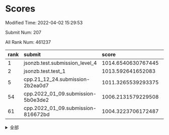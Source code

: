 # Scores

Modified Time: 2022-04-02 15:29:53

Submit Num: 207

All Rank Num: 461237

| rank |               submit               |       score        |       sigma        | pk_num |
| :--- | :--------------------------------- | :----------------- | :----------------- | :----- |
| 1    | jsonzb.test.submission_level_4     | 1014.6540630767445 | 0.8157043301745582 | 8914   |
| 2    | jsonzb.test.test_1                 | 1013.592641652083  | 0.804342521728423  | 8915   |
| 5    | cpp.21_12_24.submission-2b2ea0d7   | 1011.3265539293375 | 0.7703189850497465 | 8914   |
| 54   | cpp.2022_01_09.submission-5b0e3de2 | 1006.2131579229508 | 0.7259988675029364 | 8915   |
| 61   | cpp.2022_01_09.submission-816672bd | 1004.3223706172487 | 0.7156831696474181 | 8912   |


<details>
<summary>全部</summary>

| rank |                 submit                 |       score        |       sigma        | pk_num |
| :--- | :------------------------------------- | :----------------- | :----------------- | :----- |
| 1    | jsonzb.test.submission_level_4         | 1014.6540630767445 | 0.8157043301745582 | 8914   |
| 2    | jsonzb.test.test_1                     | 1013.592641652083  | 0.804342521728423  | 8915   |
| 3    | gobigger.level_3.submission_level_3_12 | 1011.5201288515213 | 0.7668922152211515 | 8915   |
| 4    | gobigger.level_3.submission_level_3_37 | 1011.3685197066176 | 0.7872879758033708 | 8909   |
| 5    | cpp.21_12_24.submission-2b2ea0d7       | 1011.3265539293375 | 0.7703189850497465 | 8914   |
| 6    | gobigger.level_3.submission_level_3_31 | 1011.0882868912217 | 0.7493715756148726 | 8905   |
| 7    | gobigger.level_3.submission_level_3_15 | 1010.9588361306743 | 0.78191220306258   | 8909   |
| 8    | gobigger.level_3.submission_level_3_19 | 1010.937568575148  | 0.7775326179633679 | 8910   |
| 9    | gobigger.level_3.submission_level_3_16 | 1010.7896055713861 | 0.7607573463126085 | 8916   |
| 10   | gobigger.level_3.submission_level_3_17 | 1010.7273616317664 | 0.7544710817333986 | 8915   |
| 11   | gobigger.level_3.submission_level_3_48 | 1010.7110890362096 | 0.7467599405714168 | 8911   |
| 12   | gobigger.level_3.submission_level_3_24 | 1010.6524303480696 | 0.7551640630460544 | 8911   |
| 13   | gobigger.level_3.submission_level_3_25 | 1010.6327870539523 | 0.7832561324194757 | 8914   |
| 14   | gobigger.level_3.submission_level_3_20 | 1010.6277313341807 | 0.7664865569004664 | 8912   |
| 15   | gobigger.level_3.submission_level_3_2  | 1010.5751650300638 | 0.7646590264823269 | 8913   |
| 16   | gobigger.level_3.submission_level_3_35 | 1010.5014114063741 | 0.7746410334192347 | 8911   |
| 17   | gobigger.level_3.submission_level_3_47 | 1010.4917956540143 | 0.7646685916914444 | 8917   |
| 18   | gobigger.level_3.submission_level_3_22 | 1010.38306449658   | 0.770185878806887  | 8917   |
| 19   | gobigger.level_3.submission_level_3_32 | 1010.3543938611052 | 0.7624312482548868 | 8912   |
| 20   | gobigger.level_3.submission_level_3_42 | 1010.3276145636344 | 0.7754455979656599 | 8909   |
| 21   | gobigger.level_3.submission_level_3_5  | 1010.2678815151838 | 0.7699548010559493 | 8917   |
| 22   | gobigger.level_3.submission_level_3_30 | 1010.2560225377176 | 0.7593168441394369 | 8912   |
| 23   | gobigger.level_3.submission_level_3_4  | 1010.2523026545223 | 0.7425444365841803 | 8918   |
| 24   | gobigger.level_3.submission_level_3_13 | 1010.237016024062  | 0.7421706496911165 | 8916   |
| 25   | gobigger.level_3.submission_level_3_8  | 1010.168471710707  | 0.7573651051815389 | 8915   |
| 26   | gobigger.level_3.submission_level_3_44 | 1010.0789590485726 | 0.7492391027007737 | 8916   |
| 27   | gobigger.level_3.submission_level_3_7  | 1010.0527372055263 | 0.7484971516712949 | 8914   |
| 28   | gobigger.level_3.submission_level_3_33 | 1009.9551724364185 | 0.7614904377901534 | 8913   |
| 29   | gobigger.level_3.submission_level_3_27 | 1009.9108671903888 | 0.7490611852072293 | 8917   |
| 30   | gobigger.level_3.submission_level_3_23 | 1009.8435427279553 | 0.7684167547409835 | 8911   |
| 31   | gobigger.level_3.submission_level_3_38 | 1009.8337298578709 | 0.7456450736433746 | 8912   |
| 32   | gobigger.level_3.submission_level_3_34 | 1009.8316043350261 | 0.7554053780360599 | 8911   |
| 33   | gobigger.level_3.submission_level_3_10 | 1009.8152676163069 | 0.7462858642629054 | 8913   |
| 34   | gobigger.level_3.submission_level_3_39 | 1009.8049639729883 | 0.7493985557125444 | 8908   |
| 35   | gobigger.level_3.submission_level_3_45 | 1009.7783857223883 | 0.7248080164223101 | 8916   |
| 36   | gobigger.level_3.submission_level_3_26 | 1009.735407779551  | 0.7620030487563457 | 8917   |
| 37   | gobigger.level_3.submission_level_3_40 | 1009.6972874393302 | 0.7345752914478877 | 8917   |
| 38   | gobigger.level_3.submission_level_3_1  | 1009.5102334464971 | 0.7564504741706269 | 8909   |
| 39   | gobigger.level_3.submission_level_3_28 | 1009.4755019103741 | 0.751144204675329  | 8914   |
| 40   | gobigger.level_3.submission_level_3_9  | 1009.4514080436126 | 0.7578677942857248 | 8915   |
| 41   | gobigger.level_3.submission_level_3_43 | 1009.442619373288  | 0.7586382283737658 | 8911   |
| 42   | gobigger.level_3.submission_level_3_49 | 1009.2917342998788 | 0.7414652321513837 | 8915   |
| 43   | gobigger.level_3.submission_level_3_0  | 1009.2847368237175 | 0.7688313191197093 | 8919   |
| 44   | gobigger.level_3.submission_level_3_14 | 1009.2796340149936 | 0.7607180313508962 | 8915   |
| 45   | gobigger.level_3.submission_level_3_41 | 1009.2479323835563 | 0.7450243244693082 | 8911   |
| 46   | gobigger.level_3.submission_level_3_29 | 1009.2255404538818 | 0.7367641235217063 | 8915   |
| 47   | gobigger.level_3.submission_level_3_11 | 1009.1693341000442 | 0.7499190526367672 | 8917   |
| 48   | gobigger.level_3.submission_level_3_21 | 1009.0360660704099 | 0.7445866905038867 | 8913   |
| 49   | gobigger.level_3.submission_level_3_6  | 1008.8869301087323 | 0.7144339959421808 | 8915   |
| 50   | gobigger.level_3.submission_level_3_46 | 1008.739963071659  | 0.739213215448458  | 8914   |
| 51   | gobigger.level_3.submission_level_3_3  | 1008.6251828457291 | 0.7294958999754741 | 8910   |
| 52   | gobigger.level_3.submission_level_3_18 | 1008.1198848036731 | 0.758130953497258  | 8911   |
| 53   | gobigger.level_3.submission_level_3_36 | 1007.6523693003176 | 0.7511294845465397 | 8910   |
| 54   | cpp.2022_01_09.submission-5b0e3de2     | 1006.2131579229508 | 0.7259988675029364 | 8915   |
| 55   | gobigger.level_1.submission_level_1_1  | 1005.1983278730846 | 0.7157902433596014 | 8913   |
| 56   | gobigger.level_1.submission_level_1_9  | 1004.7707487051877 | 0.7266511566926305 | 8910   |
| 57   | gobigger.level_1.submission_level_1_3  | 1004.5444358382167 | 0.7161499722243998 | 8911   |
| 58   | gobigger.level_1.submission_level_1_0  | 1004.4761834864896 | 0.7307863668586765 | 8916   |
| 59   | gobigger.level_1.submission_level_1_18 | 1004.3904100872682 | 0.7229471160592806 | 8920   |
| 60   | gobigger.level_1.submission_level_1_17 | 1004.3436093105661 | 0.7251853411189292 | 8911   |
| 61   | cpp.2022_01_09.submission-816672bd     | 1004.3223706172487 | 0.7156831696474181 | 8912   |
| 62   | gobigger.level_1.submission_level_1_2  | 1004.3102351279618 | 0.7179048863030923 | 8918   |
| 63   | gobigger.level_1.submission_level_1_46 | 1004.2933113088446 | 0.713495668947716  | 8913   |
| 64   | gobigger.level_1.submission_level_1_41 | 1004.2837272996085 | 0.7149394995931705 | 8909   |
| 65   | gobigger.level_1.submission_level_1_7  | 1004.2802635365871 | 0.7220936421877594 | 8910   |
| 66   | gobigger.level_1.submission_level_1_11 | 1004.2798865890164 | 0.7165940908707172 | 8914   |
| 67   | gobigger.level_1.submission_level_1_20 | 1004.1661765829394 | 0.7137720455311485 | 8912   |
| 68   | gobigger.level_1.submission_level_1_47 | 1004.0736468034186 | 0.7188827355590196 | 8908   |
| 69   | gobigger.level_1.submission_level_1_29 | 1004.031118221974  | 0.7160088946499416 | 8909   |
| 70   | gobigger.level_1.submission_level_1_14 | 1003.9663283065427 | 0.7044885466026857 | 8915   |
| 71   | gobigger.level_1.submission_level_1_22 | 1003.9340956950617 | 0.7158283272543104 | 8912   |
| 72   | gobigger.level_1.submission_level_1_44 | 1003.8859412945855 | 0.7227663283409717 | 8907   |
| 73   | gobigger.level_1.submission_level_1_49 | 1003.8857752511099 | 0.7180086339318449 | 8916   |
| 74   | gobigger.level_1.submission_level_1_12 | 1003.7944611938664 | 0.7117342866862836 | 8913   |
| 75   | gobigger.level_1.submission_level_1_31 | 1003.7289885053569 | 0.7232877303575727 | 8904   |
| 76   | gobigger.level_1.submission_level_1_45 | 1003.7175730381433 | 0.7117494689577055 | 8915   |
| 77   | gobigger.level_1.submission_level_1_38 | 1003.6341433508097 | 0.7242785041404447 | 8910   |
| 78   | gobigger.level_1.submission_level_1_36 | 1003.6220964464819 | 0.7137391527652679 | 8913   |
| 79   | gobigger.level_1.submission_level_1_35 | 1003.5330591356706 | 0.7167863361303369 | 8916   |
| 80   | gobigger.level_1.submission_level_1_48 | 1003.4940638549202 | 0.7273734703102028 | 8909   |
| 81   | gobigger.level_1.submission_level_1_28 | 1003.4565393760225 | 0.7084978481521763 | 8918   |
| 82   | gobigger.level_1.submission_level_1_27 | 1003.4545514121208 | 0.7186585885621409 | 8916   |
| 83   | gobigger.level_1.submission_level_1_40 | 1003.4373781895404 | 0.7204640584089017 | 8910   |
| 84   | gobigger.level_1.submission_level_1_43 | 1003.4214256026821 | 0.7169140419036171 | 8913   |
| 85   | gobigger.level_1.submission_level_1_26 | 1003.4159481926887 | 0.7154880863304579 | 8915   |
| 86   | gobigger.level_1.submission_level_1_37 | 1003.274741229332  | 0.720218463073481  | 8912   |
| 87   | gobigger.level_1.submission_level_1_34 | 1003.2035727797954 | 0.7022143141676981 | 8919   |
| 88   | gobigger.level_1.submission_level_1_10 | 1003.1429450661801 | 0.7169831501504457 | 8912   |
| 89   | gobigger.level_1.submission_level_1_19 | 1003.0703619262442 | 0.7055375172495393 | 8912   |
| 90   | gobigger.level_1.submission_level_1_4  | 1002.9317220032898 | 0.7166048450465765 | 8920   |
| 91   | gobigger.level_1.submission_level_1_33 | 1002.9146563440879 | 0.7263598521480914 | 8913   |
| 92   | gobigger.level_1.submission_level_1_23 | 1002.8246197255762 | 0.7031703633690985 | 8911   |
| 93   | gobigger.level_1.submission_level_1_8  | 1002.8082774906076 | 0.7168988419348921 | 8916   |
| 94   | gobigger.level_1.submission_level_1_25 | 1002.7514039914247 | 0.7129741476952226 | 8913   |
| 95   | gobigger.level_1.submission_level_1_30 | 1002.6937689617271 | 0.7091264772327779 | 8914   |
| 96   | gobigger.level_1.submission_level_1_5  | 1002.6805778581524 | 0.7190713363412091 | 8911   |
| 97   | gobigger.level_1.submission_level_1_32 | 1002.6779937019093 | 0.7124976364144953 | 8919   |
| 98   | gobigger.level_1.submission_level_1_16 | 1002.4304327389451 | 0.7158536477883776 | 8915   |
| 99   | gobigger.level_1.submission_level_1_6  | 1002.4032837969523 | 0.7079944486578842 | 8916   |
| 100  | gobigger.level_1.submission_level_1_21 | 1002.3975202701453 | 0.7140152540841327 | 8916   |
| 101  | gobigger.level_1.submission_level_1_13 | 1002.2970694466546 | 0.7147543319027843 | 8915   |
| 102  | gobigger.level_1.submission_level_1_15 | 1001.9769217050772 | 0.71937370676951   | 8912   |
| 103  | gobigger.level_1.submission_level_1_24 | 1001.9595041635095 | 0.7123369040043902 | 8913   |
| 104  | gobigger.level_1.submission_level_1_42 | 1001.8002180787843 | 0.7165144021766916 | 8915   |
| 105  | gobigger.level_1.submission_level_1_39 | 1001.4553634443937 | 0.7115355187077058 | 8912   |
| 106  | gobigger.random.submission_random_29   | 997.6021943392891  | 0.70516756073062   | 8920   |
| 107  | gobigger.random.submission_random_12   | 997.3975941715461  | 0.6980920303432986 | 8909   |
| 108  | gobigger.random.submission_random_19   | 997.2895415922217  | 0.7127059359487093 | 8913   |
| 109  | gobigger.random.submission_random_10   | 997.2368591641405  | 0.7012319420848311 | 8909   |
| 110  | gobigger.random.submission_random_4    | 997.2004239269735  | 0.6927762889207103 | 8917   |
| 111  | gobigger.random.submission_random_2    | 996.7689037180504  | 0.7047241174622638 | 8907   |
| 112  | gobigger.random.submission_random_31   | 996.7543019170888  | 0.7032923397871902 | 8907   |
| 113  | gobigger.random.submission_random_6    | 996.734428860798   | 0.7130399933503645 | 8915   |
| 114  | gobigger.random.submission_random_1    | 996.616905985447   | 0.7156569238540285 | 8912   |
| 115  | gobigger.random.submission_random_11   | 996.6133001589515  | 0.7093844962666863 | 8914   |
| 116  | gobigger.random.submission_random_36   | 996.5633476766292  | 0.7080000517040919 | 8914   |
| 117  | gobigger.random.submission_random_48   | 996.5415376372927  | 0.7124622147546338 | 8917   |
| 118  | gobigger.random.submission_random_7    | 996.5219345397114  | 0.7143062245671729 | 8911   |
| 119  | gobigger.random.submission_random_21   | 996.4456174958445  | 0.7118528000234059 | 8915   |
| 120  | gobigger.random.submission_random_5    | 996.4277206670405  | 0.7142946954926289 | 8913   |
| 121  | gobigger.random.submission_random_49   | 996.4227967532152  | 0.7110907414095271 | 8913   |
| 122  | gobigger.random.submission_random_43   | 996.3611285233223  | 0.7072573091146523 | 8913   |
| 123  | gobigger.random.submission_random_3    | 996.3344002455963  | 0.7161472886617418 | 8918   |
| 124  | gobigger.random.submission_random_14   | 996.3130460293686  | 0.7031766899951756 | 8915   |
| 125  | gobigger.random.submission_random_26   | 996.1248041283158  | 0.7197221995624082 | 8909   |
| 126  | gobigger.random.submission_random_24   | 996.107796596402   | 0.700927028820867  | 8907   |
| 127  | gobigger.random.submission_random_37   | 996.0864289212541  | 0.7278795227189249 | 8906   |
| 128  | gobigger.random.submission_random_45   | 996.0814273447118  | 0.7187374552458918 | 8910   |
| 129  | gobigger.random.submission_random_8    | 996.0387435758912  | 0.7226077952725368 | 8914   |
| 130  | gobigger.random.submission_random_30   | 996.0151073389429  | 0.7130040956514611 | 8917   |
| 131  | gobigger.random.submission_random_0    | 996.0080268538785  | 0.7145810839427705 | 8914   |
| 132  | gobigger.random.submission_random_44   | 995.9855589520843  | 0.705802521408958  | 8919   |
| 133  | gobigger.random.submission_random_23   | 995.9731329828544  | 0.7160506142365332 | 8918   |
| 134  | gobigger.random.submission_random_9    | 995.9701367812972  | 0.7165816661216229 | 8911   |
| 135  | gobigger.random.submission_random_18   | 995.96565299952    | 0.7121929688869765 | 8910   |
| 136  | gobigger.random.submission_random_22   | 995.9604585341015  | 0.7208269294497093 | 8913   |
| 137  | gobigger.random.submission_random_40   | 995.8800324187182  | 0.6971794030953783 | 8911   |
| 138  | gobigger.random.submission_random_35   | 995.8794504291114  | 0.7056471615242862 | 8912   |
| 139  | gobigger.random.submission_random_27   | 995.8256675861331  | 0.7097459704469007 | 8911   |
| 140  | gobigger.random.submission_random_15   | 995.777685751755   | 0.7185174096956106 | 8913   |
| 141  | gobigger.random.submission_random_42   | 995.765271882794   | 0.7170374560448673 | 8913   |
| 142  | gobigger.random.submission_random_33   | 995.7508578767512  | 0.7135777274978838 | 8914   |
| 143  | gobigger.random.submission_random_46   | 995.7368476279611  | 0.7259982351710732 | 8914   |
| 144  | gobigger.random.submission_random_47   | 995.7292048990216  | 0.7123829708952395 | 8914   |
| 145  | gobigger.random.submission_random_32   | 995.6904332486793  | 0.7187407223258461 | 8910   |
| 146  | gobigger.random.submission_random_17   | 995.6662298882927  | 0.7118992836219368 | 8918   |
| 147  | gobigger.random.submission_random_41   | 995.6544797793191  | 0.7168004823204431 | 8907   |
| 148  | gobigger.random.submission_random_16   | 995.5892440870157  | 0.7046448941717347 | 8915   |
| 149  | gobigger.random.submission_random_38   | 995.5308866940809  | 0.7129129416767295 | 8912   |
| 150  | gobigger.random.submission_random_13   | 995.4730452398604  | 0.7237138478663148 | 8910   |
| 151  | gobigger.random.submission_random_39   | 995.4574617168236  | 0.7033665593409102 | 8907   |
| 152  | gobigger.random.submission_random_20   | 995.3651838388616  | 0.7201823800487408 | 8911   |
| 153  | gobigger.random.submission_random_34   | 995.2462533528791  | 0.7248778709960404 | 8909   |
| 154  | gobigger.random.submission_random_25   | 995.0938906225491  | 0.7092772060118142 | 8917   |
| 155  | gobigger.random.submission_random_28   | 994.701383661198   | 0.7204589684646453 | 8913   |
| 156  | gobigger.level_2.submission_level_2_35 | 994.4429035128029  | 0.7311954828385364 | 8916   |
| 157  | gobigger.level_2.submission_level_2_36 | 993.9522462393821  | 0.721046869939321  | 8910   |
| 158  | gobigger.level_2.submission_level_2_19 | 993.3114722214818  | 0.730019057918305  | 8918   |
| 159  | gobigger.level_2.submission_level_2_43 | 993.2514693280752  | 0.7344416128411402 | 8915   |
| 160  | gobigger.level_2.submission_level_2_32 | 992.9920021423345  | 0.7527768813080211 | 8913   |
| 161  | gobigger.level_2.submission_level_2_16 | 992.8816999951208  | 0.7443487658879331 | 8909   |
| 162  | gobigger.level_2.submission_level_2_41 | 992.798581536659   | 0.7415099818217785 | 8914   |
| 163  | gobigger.level_2.submission_level_2_40 | 992.7913473749162  | 0.7320041324726602 | 8908   |
| 164  | gobigger.level_2.submission_level_2_49 | 992.7704992228026  | 0.7406628353430736 | 8909   |
| 165  | gobigger.level_2.submission_level_2_3  | 992.6981485793242  | 0.7313563555321453 | 8917   |
| 166  | gobigger.level_2.submission_level_2_5  | 992.5933459307427  | 0.7601883656115405 | 8907   |
| 167  | gobigger.level_2.submission_level_2_27 | 992.4870227446461  | 0.7402171505746034 | 8912   |
| 168  | gobigger.level_2.submission_level_2_37 | 992.4798733692921  | 0.7633765183005148 | 8911   |
| 169  | gobigger.level_2.submission_level_2_4  | 992.4360519183133  | 0.7349941601805151 | 8911   |
| 170  | gobigger.level_2.submission_level_2_11 | 992.3559366146807  | 0.739889603962325  | 8912   |
| 171  | gobigger.level_2.submission_level_2_18 | 992.3407261428938  | 0.7499933943871813 | 8912   |
| 172  | gobigger.level_2.submission_level_2_12 | 992.2340343241868  | 0.7507798355899818 | 8914   |
| 173  | gobigger.level_2.submission_level_2_47 | 992.2010156164728  | 0.7543500557500745 | 8910   |
| 174  | gobigger.level_2.submission_level_2_15 | 992.1831003020112  | 0.7516712487269881 | 8906   |
| 175  | gobigger.level_2.submission_level_2_34 | 992.1494782407033  | 0.7429920504818052 | 8910   |
| 176  | gobigger.level_2.submission_level_2_28 | 992.0991426695041  | 0.752129529442084  | 8916   |
| 177  | gobigger.level_2.submission_level_2_25 | 992.0881418624142  | 0.7419903351118012 | 8914   |
| 178  | gobigger.level_2.submission_level_2_7  | 992.0426849181688  | 0.7363994764267995 | 8913   |
| 179  | gobigger.level_2.submission_level_2_46 | 991.9284479308959  | 0.753306340915114  | 8912   |
| 180  | gobigger.level_2.submission_level_2_30 | 991.9144713219997  | 0.7456554195303127 | 8911   |
| 181  | gobigger.level_2.submission_level_2_39 | 991.7989287407196  | 0.7584625711928963 | 8914   |
| 182  | gobigger.level_2.submission_level_2_24 | 991.7716030740334  | 0.7647711193398293 | 8912   |
| 183  | gobigger.level_2.submission_level_2_1  | 991.6785961503307  | 0.7506998185456578 | 8909   |
| 184  | gobigger.level_2.submission_level_2_29 | 991.627067905921   | 0.7515898319941299 | 8912   |
| 185  | gobigger.level_2.submission_level_2_31 | 991.6082114794449  | 0.7626476807837995 | 8911   |
| 186  | gobigger.level_2.submission_level_2_21 | 991.4954762283735  | 0.7608101168244966 | 8912   |
| 187  | gobigger.level_2.submission_level_2_8  | 991.493781496136   | 0.7539860521237983 | 8905   |
| 188  | gobigger.level_2.submission_level_2_0  | 991.4603599526232  | 0.7366377336995398 | 8911   |
| 189  | gobigger.level_2.submission_level_2_6  | 991.4454835011397  | 0.7536312400529275 | 8915   |
| 190  | gobigger.level_2.submission_level_2_10 | 991.4374831571814  | 0.7422409908792275 | 8914   |
| 191  | gobigger.level_2.submission_level_2_26 | 991.424751469818   | 0.7664356701580395 | 8911   |
| 192  | gobigger.level_2.submission_level_2_33 | 991.4180980326403  | 0.7463076891166331 | 8910   |
| 193  | gobigger.level_2.submission_level_2_22 | 991.3855262918794  | 0.7694897795696637 | 8914   |
| 194  | gobigger.level_2.submission_level_2_14 | 991.3817449020239  | 0.7634542866203728 | 8913   |
| 195  | gobigger.level_2.submission_level_2_48 | 991.2683691724718  | 0.7757283224678712 | 8910   |
| 196  | gobigger.level_2.submission_level_2_20 | 991.1354834730189  | 0.760234992548523  | 8911   |
| 197  | gobigger.level_2.submission_level_2_42 | 991.1081948955454  | 0.7714791170018283 | 8915   |
| 198  | gobigger.level_2.submission_level_2_45 | 991.0584885489232  | 0.743624791978499  | 8915   |
| 199  | gobigger.level_2.submission_level_2_23 | 990.9048799128597  | 0.7657140097566939 | 8911   |
| 200  | gobigger.level_2.submission_level_2_44 | 990.7963798095809  | 0.773881696660749  | 8910   |
| 201  | gobigger.level_2.submission_level_2_38 | 990.779467844532   | 0.7742034464838929 | 8914   |
| 202  | gobigger.level_2.submission_level_2_13 | 990.6324429198451  | 0.7750917813376517 | 8910   |
| 203  | gobigger.level_2.submission_level_2_2  | 990.4654042542173  | 0.8016412650151525 | 8910   |
| 204  | gobigger.level_2.submission_level_2_9  | 990.253083285699   | 0.7793787619335517 | 8912   |
| 205  | gobigger.level_2.submission_level_2_17 | 989.2484660541679  | 0.7705385291445024 | 8916   |
| 206  | gobigger.none.submission_none_0        | 979.0277834186128  | 1.388519532240975  | 8911   |
| 207  | gobigger.none.submission_none_1        | 973.9745773599165  | 1.8032501465303388 | 8917   |

</details>